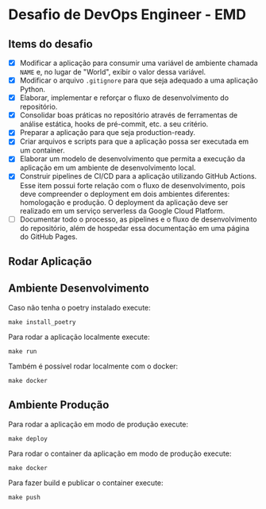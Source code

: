 # Desafio de DevOps Engineer - EMD

## Items do desafio

- [x] Modificar a aplicação para consumir uma variável de ambiente chamada `NAME` e, no lugar de "World", exibir o valor dessa variável.
- [x] Modificar o arquivo `.gitignore` para que seja adequado a uma aplicação Python.
- [x] Elaborar, implementar e reforçar o fluxo de desenvolvimento do repositório.
- [x] Consolidar boas práticas no repositório através de ferramentas de análise estática, hooks de pré-commit, etc. a seu critério.
- [x] Preparar a aplicação para que seja production-ready.
- [x] Criar arquivos e scripts para que a aplicação possa ser executada em um container.
- [x] Elaborar um modelo de desenvolvimento que permita a execução da aplicação em um ambiente de desenvolvimento local.
- [x] Construir pipelines de CI/CD para a aplicação utilizando GitHub Actions. Esse item possui forte relação com o fluxo de desenvolvimento, pois deve compreender o deployment em dois ambientes diferentes: homologação e produção. O deployment da aplicação deve ser realizado em um serviço serverless da Google Cloud Platform.
- [ ] Documentar todo o processo, as pipelines e o fluxo de desenvolvimento do repositório, além de hospedar essa documentação em uma página do GitHub Pages.

## Rodar Aplicação
## Ambiente Desenvolvimento
Caso não tenha o poetry instalado execute:
```shell
make install_poetry
```
Para rodar a aplicação localmente execute:
```shell
make run
```
Também é possível rodar localmente com o docker:
```shell
make docker
```
## Ambiente Produção
Para rodar a aplicação em modo de produção execute:
```shell
make deploy
```
Para rodar o container da aplicação em modo de produção execute:
```shell
make docker
```
Para fazer build e publicar o container execute:
```shell
make push
```
